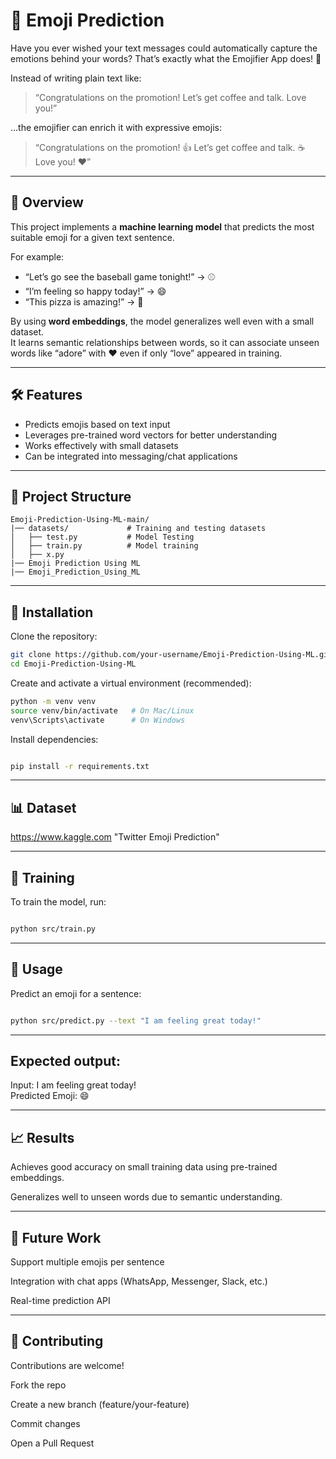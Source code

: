 # 🌟 Emoji Prediction

Have you ever wished your text messages could automatically capture the emotions behind your words? That’s exactly what the Emojifier App does! 🎉

Instead of writing plain text like:

> “Congratulations on the promotion! Let’s get coffee and talk. Love you!”

…the emojifier can enrich it with expressive emojis:

> “Congratulations on the promotion! 👍 Let’s get coffee and talk. ☕ Love you! ❤️”

---

## 📖 Overview

This project implements a **machine learning model** that predicts the most suitable emoji for a given text sentence.

For example:

- “Let’s go see the baseball game tonight!” → ⚾  
- “I’m feeling so happy today!” → 😄  
- “This pizza is amazing!” → 🍕

By using **word embeddings**, the model generalizes well even with a small dataset.  
It learns semantic relationships between words, so it can associate unseen words like “adore” with ❤️ even if only “love” appeared in training.

---

## 🛠️ Features
- Predicts emojis based on text input  
- Leverages pre-trained word vectors for better understanding  
- Works effectively with small datasets  
- Can be integrated into messaging/chat applications  

---

## 📂 Project Structure
```text
Emoji-Prediction-Using-ML-main/
|── datasets/             # Training and testing datasets
│   ├── test.py           # Model Testing
│   ├── train.py          # Model training
│   ├── x.py
|── Emoji Prediction Using ML
|── Emoji_Prediction_Using_ML
```
---

## 🚀 Installation
Clone the repository:
```bash
git clone https://github.com/your-username/Emoji-Prediction-Using-ML.git
cd Emoji-Prediction-Using-ML
```
Create and activate a virtual environment (recommended):

```bash
python -m venv venv
source venv/bin/activate   # On Mac/Linux
venv\Scripts\activate      # On Windows
```
Install dependencies:

```bash

pip install -r requirements.txt
```
---
## 📊 Dataset
https://www.kaggle.com
"Twitter Emoji Prediction"

---
## 🧠 Training
To train the model, run:

```bash

python src/train.py
```
---
## 🎯 Usage
Predict an emoji for a sentence:

```bash

python src/predict.py --text "I am feeling great today!"
```
---
## Expected output:

Input: I am feeling great today!  
Predicted Emoji: 😄

---
## 📈 Results
Achieves good accuracy on small training data using pre-trained embeddings.

Generalizes well to unseen words due to semantic understanding.

---

## 🔮 Future Work
Support multiple emojis per sentence

Integration with chat apps (WhatsApp, Messenger, Slack, etc.)

Real-time prediction API

---

## 🤝 Contributing
Contributions are welcome!

Fork the repo

Create a new branch (feature/your-feature)

Commit changes

Open a Pull Request

